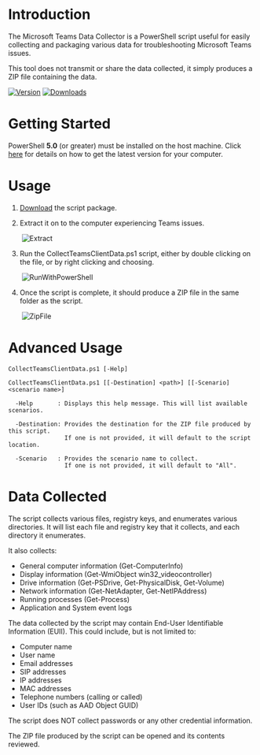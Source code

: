 
# Introduction
The Microsoft Teams Data Collector is a PowerShell script useful for easily collecting and packaging various data for troubleshooting Microsoft Teams issues.

This tool does not transmit or share the data collected, it simply produces a ZIP file containing the data.

[![Version](https://img.shields.io/github/v/release/TeamsClientTools/TeamsDataCollector?label=latest%20version)](https://github.com/TeamsClientTools/TeamsDataCollector/releases/latest/download/TeamsDataCollector.zip)
[![Downloads](https://img.shields.io/github/downloads/TeamsClientTools/TeamsDataCollector/total)](https://github.com/TeamsClientTools/TeamsDataCollector/releases/latest/download/TeamsDataCollector.zip)

# Getting Started
PowerShell **5.0** (or greater) must be installed on the host machine. Click [here](https://github.com/powershell/powershell) for details
on how to get the latest version for your computer. 

# Usage
1. [Download](https://github.com/TeamsClientTools/TeamsDataCollector/releases/latest/download/TeamsDataCollector.zip) the script package.

2. Extract it on to the computer experiencing Teams issues.

       ![Extract](https://user-images.githubusercontent.com/79993173/109880924-802db980-7c45-11eb-9897-42921631dd24.png)

3. Run the CollectTeamsClientData.ps1 script, either by double clicking on the file, or by right clicking and choosing.

       ![RunWithPowerShell](https://user-images.githubusercontent.com/79993173/109881134-c256fb00-7c45-11eb-929a-ef73a7e3cff4.png)

4. Once the script is complete, it should produce a ZIP file in the same folder as the script.

       ![ZipFile](https://user-images.githubusercontent.com/79993173/109881493-65a81000-7c46-11eb-8f8f-b5d42f678272.png)

# Advanced Usage
```
CollectTeamsClientData.ps1 [-Help]

CollectTeamsClientData.ps1 [[-Destination] <path>] [[-Scenario] <scenario name>]

  -Help       : Displays this help message. This will list available scenarios.

  -Destination: Provides the destination for the ZIP file produced by this script.
                If one is not provided, it will default to the script location.

  -Scenario   : Provides the scenario name to collect.
                If one is not provided, it will default to "All".
```                
# Data Collected
The script collects various files, registry keys, and enumerates various directories.
It will list each file and registry key that it collects, and each directory it enumerates.

It also collects:
- General computer information (Get-ComputerInfo)
- Display information (Get-WmiObject win32_videocontroller)
- Drive information (Get-PSDrive, Get-PhysicalDisk, Get-Volume)
- Network information (Get-NetAdapter, Get-NetIPAddress)
- Running processes (Get-Process)
- Application and System event logs

The data collected by the script may contain End-User Identifiable Information (EUII).
This could include, but is not limited to:
- Computer name
- User name
- Email addresses
- SIP addresses
- IP addresses
- MAC addresses
- Telephone numbers (calling or called)
- User IDs (such as AAD Object GUID)

The script does NOT collect passwords or any other credential information.

The ZIP file produced by the script can be opened and its contents reviewed.
